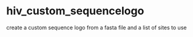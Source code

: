 # hiv_custom_sequencelogo
create a custom sequence logo from a fasta file and a list of sites to use
